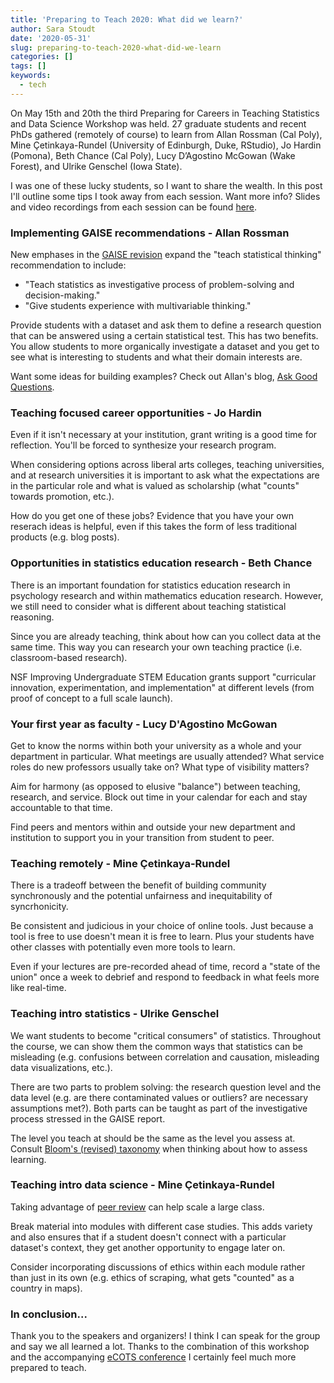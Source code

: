 ```yaml
---
title: 'Preparing to Teach 2020: What did we learn?'
author: Sara Stoudt
date: '2020-05-31'
slug: preparing-to-teach-2020-what-did-we-learn
categories: []
tags: []
keywords:
  - tech
---
```


On May 15th and 20th the third Preparing for Careers in Teaching Statistics and Data Science Workshop was held. 27 graduate students and recent PhDs gathered (remotely of course) to learn from Allan Rossman (Cal Poly), Mine Çetinkaya-Rundel (University of Edinburgh, Duke, RStudio), Jo Hardin (Pomona), Beth Chance (Cal Poly), Lucy D’Agostino McGowan (Wake Forest), and Ulrike Genschel (Iowa State). 

I was one of these lucky students, so I want to share the wealth. In this post I'll outline some tips I took away from each session. Want more info? Slides and video recordings from each session can be found [here](https://preparingtoteach.org/agenda/).

<!--more-->

### Implementing GAISE recommendations - Allan Rossman

New emphases in the [GAISE revision](https://www.amstat.org/asa/education/Guidelines-for-Assessment-and-Instruction-in-Statistics-Education-Reports.aspx) expand the "teach statistical thinking" recommendation to include:

- "Teach statistics as investigative process of problem-solving and decision-making."
- "Give students experience with multivariable thinking."

Provide students with a dataset and ask them to define a research question that can be answered using a certain statistical test. This has two benefits. You allow students to more organically investigate a dataset and you get to see what is interesting to students and what their domain interests are.

Want some ideas for building examples? Check out Allan's blog, [Ask Good Questions](https://askgoodquestions.blog/posts/).

### Teaching focused career opportunities - Jo Hardin

Even if it isn't necessary at your institution, grant writing is a good time for reflection. You'll be forced to synthesize your research program. 

When considering options across liberal arts colleges, teaching universities, and at research universities it is important to ask what the expectations are in the particular role and what is valued as scholarship (what "counts" towards promotion, etc.).

How do you get one of these jobs? Evidence that you have your own reserach ideas is helpful, even if this takes the form of less traditional products (e.g. blog posts).  

### Opportunities in statistics education research - Beth Chance

There is an important foundation for statistics education research in psychology research and within mathematics education research. However, we still need to consider what is different about teaching statistical reasoning.

Since you are already teaching, think about how can you collect data at the same time. This way you can research your own teaching practice (i.e. classroom-based research).

NSF Improving Undergraduate STEM Education grants support "curricular innovation, experimentation, and implementation" at different levels (from proof of concept to a full scale launch).

### Your first year as faculty - Lucy D'Agostino McGowan

Get to know the norms within both your university as a whole and your department in particular. What meetings are usually attended? What service roles do new professors usually take on? What type of visibility matters?

Aim for harmony (as opposed to elusive "balance") between teaching, research, and service. Block out time in your calendar for each and stay accountable to that time. 

Find peers and mentors within and outside your new department and institution to support you in your transition from student to peer.

### Teaching remotely - Mine Çetinkaya-Rundel

There is a tradeoff between the benefit of building community synchronously and the potential unfairness and inequitability of syncrhonicity.

Be consistent and judicious in your choice of online tools. Just because a tool is free to use doesn't mean it is free to learn. Plus your students have other classes with potentially even more tools to learn. 

Even if your lectures are pre-recorded ahead of time, record a "state of the union" once a week to debrief and respond to feedback in what feels more like real-time.

### Teaching intro statistics - Ulrike Genschel

We want students to become "critical consumers" of statistics. Throughout the course, we can show them the common ways that statistics can be misleading (e.g. confusions between correlation and causation, misleading data visualizations, etc.).

There are two parts to problem solving: the research question level and the data level (e.g. are there contaminated values or outliers? are necessary assumptions met?). Both parts can be taught as part of the investigative process stressed in the GAISE report.

The level you teach at should be the same as the level you assess at. Consult [Bloom's (revised) taxonomy](https://www.celt.iastate.edu/teaching/effective-teaching-practices/revised-blooms-taxonomy/) when thinking about how to assess learning.

### Teaching intro data science - Mine Çetinkaya-Rundel

Taking advantage of [peer review](https://rundel.github.io/ghclass/articles/instructions_students.html) can help scale a large class. 

Break material into modules with different case studies. This adds variety and also ensures that if a student doesn't connect with a particular dataset's context, they get another opportunity to engage later on. 

Consider incorporating discussions of ethics within each module rather than just in its own (e.g. ethics of scraping, what gets "counted" as a country in maps). 

### In conclusion...

Thank you to the speakers and organizers! I think I can speak for the group and say we all learned a lot. Thanks to the combination of this workshop and the accompanying [eCOTS conference](https://www.causeweb.org/cause/ecots/ecots20) I certainly feel much more prepared to teach. 


